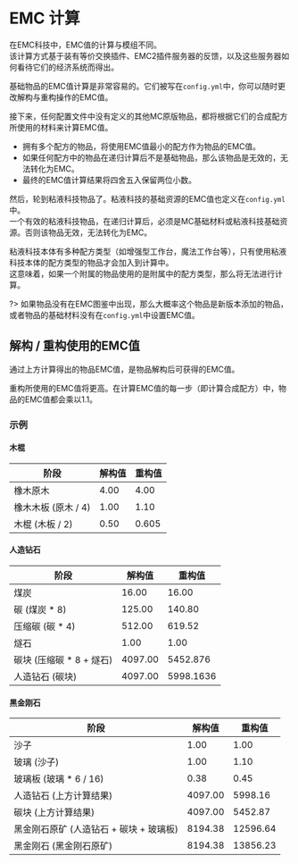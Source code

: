 # EMC 计算

在EMC科技中，EMC值的计算与模组不同。  
该计算方式基于装有等价交换插件、EMC2插件服务器的反馈，以及这些服务器如何看待它们的经济系统而得出。

基础物品的EMC值计算是非常容易的。它们被写在`config.yml`中，你可以随时更改解构与重构操作的EMC值。

接下来，任何配置文件中没有定义的其他MC原版物品，都将根据它们的合成配方所使用的材料来计算EMC值。

- 拥有多个配方的物品，将使用EMC值最小的配方作为物品的EMC值。
- 如果任何配方中的物品在递归计算后不是基础物品，那么该物品是无效的，无法转化为EMC。
- 最终的EMC值计算结果将四舍五入保留两位小数。

然后，轮到粘液科技物品了。粘液科技的基础资源的EMC值也定义在`config.yml`中。  
一个有效的粘液科技物品，在递归计算后，必须是MC基础材料或粘液科技基础资源。否则该物品无效，无法转化为EMC。

粘液科技本体有多种配方类型（如增强型工作台，魔法工作台等），只有使用粘液科技本体的配方类型的物品才会加入到计算中。  
这意味着，如果一个附属的物品使用的是附属中的配方类型，那么将无法进行计算。

?> 如果物品没有在EMC图鉴中出现，那么大概率这个物品是新版本添加的物品，或者物品的基础材料没有在`config.yml`中设置EMC值。

## 解构 / 重构使用的EMC值

通过上方计算得出的物品EMC值，是物品解构后可获得的EMC值。

重构所使用的EMC值将更高。在计算EMC值的每一步（即计算合成配方）中，物品的EMC值都会乘以1.1。

### 示例

#### 木棍

| 阶段 | 解构值 | 重构值 |
| --- | ----- | ----- |
| 橡木原木 | 4.00 | 4.00 |
| 橡木木板 (原木 / 4) | 1.00 | 1.10 |
| 木棍 (木板 / 2) | 0.50 | 0.605 |

#### 人造钻石

| 阶段 | 解构值 | 重构值 |
| --- | ----- | ----- |
| 煤炭 | 16.00 | 16.00 |
| 碳 (煤炭 * 8) | 125.00 | 140.80 |
| 压缩碳 (碳 * 4) | 512.00 | 619.52 |
| 燧石 | 1.00 | 1.00 |
| 碳块 (压缩碳 * 8 + 燧石) | 4097.00 | 5452.876 |
| 人造钻石 (碳块) | 4097.00 | 5998.1636 |

#### 黑金刚石

| 阶段 | 解构值 | 重构值 |
| --- | ----- | ----- |
| 沙子 | 1.00 | 1.00 |
| 玻璃 (沙子) | 1.00 | 1.10 |
| 玻璃板 (玻璃 * 6 / 16) | 0.38 | 0.45 |
| 人造钻石 (上方计算结果) | 4097.00 | 5998.16 |
| 碳块 (上方计算结果) | 4097.00 | 5452.87 |
| 黑金刚石原矿 (人造钻石 + 碳块 + 玻璃板) | 8194.38 | 12596.64 |
| 黑金刚石 (黑金刚石原矿) | 8194.38 | 13856.23 |
